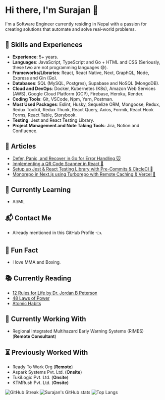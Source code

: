 # Hi there, I'm Surajan 👋
I'm a Software Engineer currently residing in Nepal with a passion for creating solutions that automate and solve real-world problems.

## 🏁 Skills and Experiences
- **Experience**: 5+ years.
- **Languages**: JavaScript, TypeScript and Go + HTML and CSS (Seriously, these two are not programming languages 😅).
- **Frameworks/Libraries**: React, React Native, Next, GraphQL, Node, Express and Gin (Go).
- **Databases**: SQL (MySQL, Postgres), Supabase and NoSQL (MongoDB).
- **Cloud and DevOps**: Docker, Kubernetes (K8s), Amazon Web Services (AWS), Google Cloud Platform (GCP), Firebase, Heroku, Render.
- **Coding Tools**: Git, VSCode, Npm, Yarn, Postman.
- **Most Used Packages**: Eslint, Husky, Sequelize ORM, Mongoose, Redux, Redux Toolkit, Redux Thunk, React Query, Axios, Formik, React Hook Forms, React Table, Storybook.
- **Testing**: Jest and React Testing Library.
- **Project Management and Note Taking Tools**: Jira, Notion and Confluence.

## 📖 Articles
- [Defer, Panic, and Recover in Go for Error Handling 🐭](https://medium.com/readytowork-org/defer-panic-and-recover-in-go-for-error-handling-ca34792f00d8)
- [Implementing a QR Code Scanner in React 📸](https://medium.com/readytowork-org/implementing-a-qr-code-scanner-in-react-4c8f4e3c6f2e)
- [Setup up Jest & React Testing Library with Pre-Commits & CircleCI 🧪](https://medium.com/readytowork-org/setup-up-jest-react-testing-library-with-pre-commits-circleci-2890d8453da1)
- [Monorepo in Next.js using Turborepo with Remote Caching & Vercel 🚀](https://medium.com/readytowork-org/monorepo-in-next-js-using-turborepo-with-remote-caching-vercel-bc30ebde8951)

## 🧠 Currently Learning
- AI/ML

## 📬 Contact Me
- Already mentioned in this GitHub Profile 👈.

## 🎉 Fun Fact
- I love MMA and Boxing.

## 📚 Currently Reading
- <a href="https://en.wikipedia.org/wiki/12_Rules_for_Life" target="_blank">12 Rules for Life by Dr. Jordan B Peterson</a>
- <a href="https://en.wikipedia.org/wiki/The_48_Laws_of_Power" target="_blank">48 Laws of Power</a>
- <a href="https://jamesclear.com/atomic-habits" target="_blank">Atomic Habits</a>

## 💼 Currently Working With
- Regional Integrated Multihazard Early Warning Systems (RIMES) (**Remote Consultant**)

## ⏳ Previously Worked With
- Ready To Work Org (**Remote**)
- Aspark Systems Pvt. Ltd. (**Onsite**)
- TukiLogic Pvt. Ltd. (**Onsite**)
- KTMRush Pvt. Ltd. (**Onsite**)

![GitHub Streak](https://streak-stats.demolab.com?user=SurajanShrestha&theme=transparent&card_width=600)
![Surajan's GitHub stats](https://github-readme-stats.vercel.app/api?username=SurajanShrestha&show_icons=true&theme=transparent&count_private=true&card_width=600px)
![Top Langs](https://github-readme-stats.vercel.app/api/top-langs/?username=SurajanShrestha&layout=compact&theme=transparent&card_width=600px)


<!--
**SurajanShrestha/SurajanShrestha** is a ✨ _special_ ✨ repository because its `README.md` (this file) appears on your GitHub profile.

Here are some ideas to get you started:

- 🔭 I’m currently working on ...
- 🌱 I’m currently learning ...
- 👯 I’m looking to collaborate on ...
- 🤔 I’m looking for help with ...
- 💬 Ask me about ...
- 📫 How to reach me: ...
- 😄 Pronouns: ...
- ⚡ Fun fact: ...
-->
